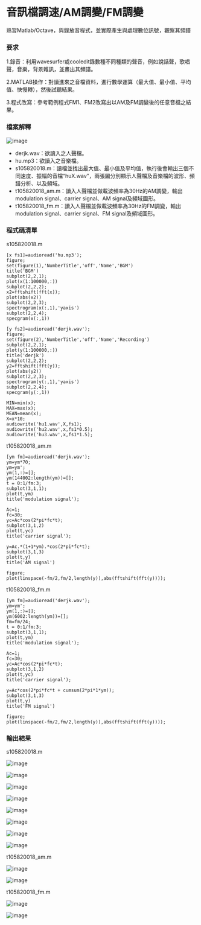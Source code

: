 # 音訊檔調速/AM調變/FM調變

熟習Matlab/Octave，與錄放音程式，並實際產生與處理數位訊號，觀察其頻譜

### 要求

1.錄音：利用wavesurfer或cooledit錄數種不同種類的聲音，例如說話聲，歌唱聲，音樂，背景雜訊，並畫出其頻譜。

2.MATLAB操作：對讀進來之音檔資料，進行數學運算（最大值、最小值、平均值、快慢轉），然後試聽結果。

3.程式改寫：參考範例程式FM1、FM2改寫出以AM及FM調變後的任意音檔之結果。

### 檔案解釋

![image](https://github.com/DigitalSignalProcessingNTUT2018/basic-signal-and-specgram-105820018He/blob/master/ImageForREADME/all.PNG)

* derjk.wav：欲讀入之人聲檔。
* hu.mp3：欲讀入之音樂檔。
* s105820018.m：讀檔並找出最大值、最小值及平均值，執行後會輸出三個不同速度、振幅的音檔“huX.wav”，兩張圖分別顯示人聲檔及音樂檔的波形、頻譜分析、以及頻域。
* t105820018_am.m：讀入人聲檔並做載波頻率為30Hz的AM調變，輸出modulation signal、carrier signal、AM signal及頻域圖形。
* t105820018_fm.m：讀入人聲檔並做載波頻率為30Hz的FM調變，輸出modulation signal、carrier signal、FM signal及頻域圖形。

### 程式碼清單

s105820018.m

```
[x fs1]=audioread('hu.mp3');
figure;
set(figure(1),'NumberTitle','off','Name','BGM') 
title('BGM')
subplot(2,2,1);
plot(x(1:100000,:))
subplot(2,2,2);
x2=fftshift(fft(x));
plot(abs(x2))
subplot(2,2,3);
spectrogram(x(:,1),'yaxis')
subplot(2,2,4);
specgram(x(:,1))

[y fs2]=audioread('derjk.wav');
figure;
set(figure(2),'NumberTitle','off','Name','Recording') 
subplot(2,2,1);
plot(y(1:100000,:))
title('derjk')
subplot(2,2,2);
y2=fftshift(fft(y));
plot(abs(y2))
subplot(2,2,3);
spectrogram(y(:,1),'yaxis')
subplot(2,2,4);
specgram(y(:,1))

MIN=min(x);   
MAX=max(x);  
MEAN=mean(x);  
X=x*10;    
audiowrite('hu1.wav',X,fs1);  
audiowrite('hu2.wav',x,fs1*0.5);
audiowrite('hu3.wav',x,fs1*1.5);
```

t105820018_am.m

```
[ym fm]=audioread('derjk.wav');
ym=ym*70;
ym=ym';
ym(1,:)=[];
ym(144002:length(ym))=[];
t = 0:1/fm:3;
subplot(3,1,1);
plot(t,ym)
title('modulation signal');

Ac=1;
fc=30;
yc=Ac*cos(2*pi*fc*t);
subplot(3,1,2)
plot(t,yc)
title('carrier signal');

y=Ac.*(1+1*ym).*cos(2*pi*fc*t);
subplot(3,1,3)
plot(t,y)
title('AM signal')

figure;
plot(linspace(-fm/2,fm/2,length(y)),abs(fftshift(fft(y))));
```

t105820018_fm.m

```
[ym fm]=audioread('derjk.wav');
ym=ym';
ym(1,:)=[];
ym(6002:length(ym))=[];
fm=fm/24;
t = 0:1/fm:3;
subplot(3,1,1);
plot(t,ym)
title('modulation signal');

Ac=1;
fc=30;
yc=Ac*cos(2*pi*fc*t);
subplot(3,1,2)
plot(t,yc)
title('carrier signal');

y=Ac*cos(2*pi*fc*t + cumsum(2*pi*1*ym));
subplot(3,1,3)
plot(t,y)
title('FM signal')

figure;
plot(linspace(-fm/2,fm/2,length(y)),abs(fftshift(fft(y))));
```

### 輸出結果

s105820018.m

![image](https://github.com/DigitalSignalProcessingNTUT2018/basic-signal-and-specgram-105820018He/blob/master/ImageForREADME/hu1.PNG)

![image](https://github.com/DigitalSignalProcessingNTUT2018/basic-signal-and-specgram-105820018He/blob/master/ImageForREADME/hu2.PNG)

![image](https://github.com/DigitalSignalProcessingNTUT2018/basic-signal-and-specgram-105820018He/blob/master/ImageForREADME/hu3.PNG)

![image](https://github.com/DigitalSignalProcessingNTUT2018/basic-signal-and-specgram-105820018He/blob/master/ImageForREADME/hu4.PNG)

![image](https://github.com/DigitalSignalProcessingNTUT2018/basic-signal-and-specgram-105820018He/blob/master/ImageForREADME/derjk1.PNG)

![image](https://github.com/DigitalSignalProcessingNTUT2018/basic-signal-and-specgram-105820018He/blob/master/ImageForREADME/derjk2.PNG)

![image](https://github.com/DigitalSignalProcessingNTUT2018/basic-signal-and-specgram-105820018He/blob/master/ImageForREADME/derjk3.PNG)

![image](https://github.com/DigitalSignalProcessingNTUT2018/basic-signal-and-specgram-105820018He/blob/master/ImageForREADME/derjk4.PNG)

t105820018_am.m

![image](https://github.com/DigitalSignalProcessingNTUT2018/basic-signal-and-specgram-105820018He/blob/master/ImageForREADME/AM1.PNG)

![image](https://github.com/DigitalSignalProcessingNTUT2018/basic-signal-and-specgram-105820018He/blob/master/ImageForREADME/AM2.PNG)

t105820018_fm.m

![image](https://github.com/DigitalSignalProcessingNTUT2018/basic-signal-and-specgram-105820018He/blob/master/ImageForREADME/FM1.PNG)

![image](https://github.com/DigitalSignalProcessingNTUT2018/basic-signal-and-specgram-105820018He/blob/master/ImageForREADME/FM2.PNG)